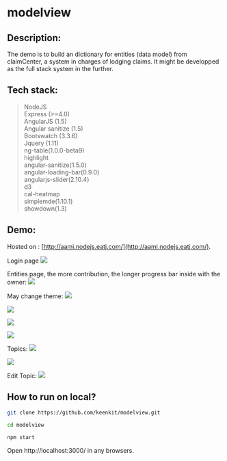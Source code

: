 # modelview
Description:
------------
The demo is to build an dictionary for entities (data model) from claimCenter, a system in charges of lodging claims. It might be developped as the full stack system in the further.

Tech stack:
-------------
>NodeJS    
>Express (>=4.0)  
>AngularJS (1.5)   
>Angular sanitize (1.5)    
>Bootswatch (3.3.6)    
>Jquery (1.11)   
>ng-table(1.0.0-beta9)   
>highlight   
>angular-sanitize(1.5.0)    
>angular-loading-bar(0.9.0)    
>angularjs-slider(2.10.4)   
>d3    
>cal-heatmap    
>simplemde(1.10.1)   
>showdown(1.3)    


Demo:
-----
Hosted on : [http://aami.nodejs.eatj.com/](http://aami.nodejs.eatj.com/).

Login page
![](https://cloud.githubusercontent.com/assets/4235291/15475347/2bf90482-213c-11e6-9708-04140ed99686.jpg)

Entities page, the more contribution, the longer progress bar inside with the owner:
![](https://cloud.githubusercontent.com/assets/4235291/13987860/705fbeae-f144-11e5-9313-e9310c27dc7f.jpg)

May change theme:
![](https://cloud.githubusercontent.com/assets/4235291/13987858/6fd90328-f144-11e5-81ab-797803a04a00.jpg)

![](https://cloud.githubusercontent.com/assets/4235291/13904756/fc2c1ad8-eee5-11e5-9387-ee3a3ee9346f.jpg)

![](https://cloud.githubusercontent.com/assets/4235291/13904755/fc1d42f6-eee5-11e5-8303-0cca87c8edda.jpg)

![](https://cloud.githubusercontent.com/assets/4235291/13904754/fbfeedf6-eee5-11e5-9025-b2b1eeb1902a.jpg)

Topics:
![](https://cloud.githubusercontent.com/assets/4235291/14108944/2fc00766-f5f2-11e5-844e-7161e6e3459d.jpg)

![](https://cloud.githubusercontent.com/assets/4235291/14108942/2ed93a02-f5f2-11e5-9060-1778fc47f276.jpg)

Edit Topic:
![](https://cloud.githubusercontent.com/assets/4235291/15092451/32aa4008-149d-11e6-9758-3e7aa05c7568.jpg)

How to run on local?
---------------------
```Bash
git clone https://github.com/keenkit/modelview.git

cd modelview

npm start
```

Open http://localhost:3000/ in any browsers.







